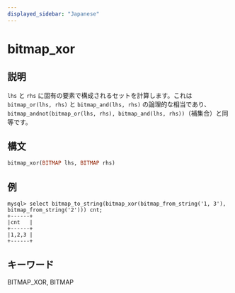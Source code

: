 ```yaml
---
displayed_sidebar: "Japanese"
---
```


# bitmap_xor

## 説明

`lhs` と `rhs` に固有の要素で構成されるセットを計算します。これは `bitmap_or(lhs, rhs)` と `bitmap_and(lhs, rhs)` の論理的な相当であり、 `bitmap_andnot(bitmap_or(lhs, rhs), bitmap_and(lhs, rhs))`（補集合）と同等です。

## 構文

```Haskell
bitmap_xor(BITMAP lhs, BITMAP rhs)
```

## 例

```plain text
mysql> select bitmap_to_string(bitmap_xor(bitmap_from_string('1, 3'), bitmap_from_string('2'))) cnt;
+------+
|cnt   |
+------+
|1,2,3 |
+------+
```

## キーワード

BITMAP_XOR, BITMAP